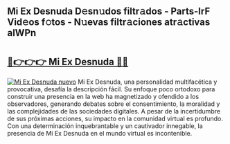 ## Mi Ex Desnuda D𝚎sn𝚞dos filtr𝚊dos - Parts-IrF Vid𝚎os f𝚘tos - N𝚞evas filtr𝚊ciones atr𝚊ctivas aIWPn

# <h2><a href="http://mb3ek4.tromn.icu/?c=Mi+Ex+Desnuda">🔗👉👉👉 Mi Ex Desnuda 🔗🔗</a></h2>

[![Mi Ex Desnuda nuevo](https://i.imgur.com/pEAQMta.gif)](http://mb3ek4.tromn.icu/?c=Mi+Ex+Desnuda)
Mi Ex Desnuda, una personalidad multifacética y provocativa, desafía la descripción fácil. Su enfoque poco ortodoxo para construir una presencia en la web ha magnetizado y ofendido a los observadores, generando debates sobre el consentimiento, la moralidad y las complejidades de las sociedades digitales. A pesar de la incertidumbre de sus próximas acciones, su impacto en la comunidad virtual es profundo. Con una determinación inquebrantable y un cautivador innegable, la presencia de Mi Ex Desnuda en el mundo virtual es incontenible.
